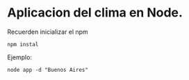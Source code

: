 # Aplicacion del clima en Node.

Recuerden inicializar el npm
```
npm instal
```

Ejemplo:
```
node app -d "Buenos Aires"
```